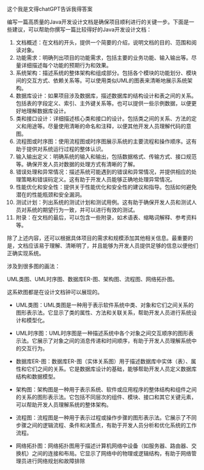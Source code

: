 这个我是文得chatGPT告诉我得答案

编写一篇高质量的Java开发设计文档是确保项目顺利进行的关键一步。下面是一些建议，可以帮助你撰写一篇比较得好的Java开发设计文档：

1. 文档概述：在文档的开头，提供一个简要的介绍，说明文档的目的、范围和阅读对象。
2. 功能需求：明确列出项目的功能需求，包括主要的业务功能、输入输出等。尽量详细描述每个功能的预期行为和效果。
3. 系统架构：描述系统的整体架构和组成部分。包括各个模块的功能划分、模块间的交互方式、依赖关系等。可以使用类似UML的图表来清晰地展示系统架构。
4. 数据库设计：如果项目涉及数据库，描述数据库的结构设计和表之间的关系。包括表的字段定义、索引、主外键关系等。也可以提供一些示例数据，以便更好地理解数据库设计。
5. 类和接口设计：详细描述核心类和接口的设计。包括类之间的关系、方法的定义和用途等。尽量使用清晰的命名和注释，以便其他开发人员理解代码的意图。
6. 流程图或时序图：使用流程图或时序图展示系统的主要流程和操作顺序。这有助于提供对系统运行过程的整体认识。
7. 输入输出定义：明确系统的输入和输出，包括数据格式、传输方式、接口规范等。确保开发人员对数据的处理方式有清晰的了解。
8. 错误处理和异常情况：描述系统可能遇到的错误和异常情况，并提供相应的处理策略和错误码定义。这有助于开发人员能够正确地处理异常情况。
9. 性能优化和安全性：提供关于性能优化和安全性的建议和指导。包括如何避免潜在的性能瓶颈和安全漏洞。
10. 测试计划：列出系统的测试计划和测试用例。这有助于确保开发人员和测试人员对系统的期望行为一致，并可以进行有效的测试。
11. 附录：在文档的最后，可以包含一些附录，如术语表、缩略词解释、参考资料等。

除了上述内容，还可以根据具体项目的需求和规模添加其他相关信息。最重要的是，文档应该易于理解、清晰明了，并且能够为开发人员提供足够的信息以便他们正确实现系统。

涉及到很多图的画法：

UML类图、UML时序图、数据库ER-图、架构图、流程图、网络拓扑图。

这系欸图都是在设计文档钟可以展现的。



- UML类图：UML类图是一种用于表示软件系统中类、对象和它们之间关系的图形表示法。它显示了类的属性、方法和关联关系，帮助开发人员进行系统设计和模型化。

- UML时序图：UML时序图是一种描述系统中各个对象之间交互顺序的图形表示法。它展示了对象之间的消息传递和时间顺序，有助于开发人员理解系统中的交互行为。

- 数据库ER-图：数据库ER-图（实体关系图）用于描述数据库中实体（表）、属性和它们之间的关系。它是数据库设计的基础，能够帮助开发人员定义数据库结构和数据模型。

- 架构图：架构图是一种用于表示系统、软件或应用程序的整体结构和组件之间的关系的图形表示法。它包括不同层次的组件、模块、接口和其它关键元素，可以帮助开发人员理解系统的整体架构。

- 流程图：流程图是一种用于表示过程或操作步骤的图形表示法。它展示了不同步骤之间的逻辑流程、条件和决策点，有助于开发人员分析和优化系统的工作流程。

- 网络拓扑图：网络拓扑图用于描述计算机网络中设备（如服务器、路由器、交换机）之间的连接和布局。它显示了网络中的物理或逻辑结构，有助于网络管理员进行网络规划和故障排除





